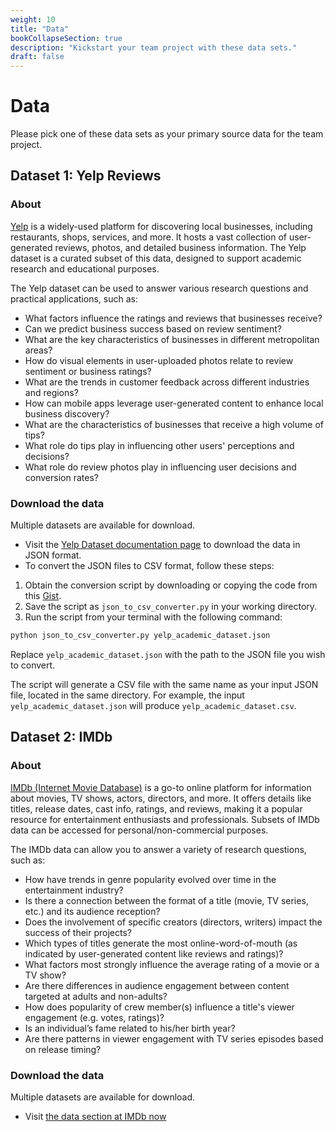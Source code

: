 ```yaml
---
weight: 10
title: "Data"
bookCollapseSection: true
description: "Kickstart your team project with these data sets."
draft: false
---
```


<!-- @Roy: work on this in a "hidden" state; it should be the instructions that we make available eventually to students-->

# Data

Please pick one of these data sets as your primary source data for the team project.

## Dataset 1: Yelp Reviews

### About

[Yelp](https://www.yelp.com) is a widely-used platform for discovering local businesses, including restaurants, shops, services, and more. It hosts a vast collection of user-generated reviews, photos, and detailed business information. The Yelp dataset is a curated subset of this data, designed to support academic research and educational purposes. 

The Yelp dataset can be used to answer various research questions and practical applications, such as:

- What factors influence the ratings and reviews that businesses receive?
- Can we predict business success based on review sentiment?
- What are the key characteristics of businesses in different metropolitan areas?
- How do visual elements in user-uploaded photos relate to review sentiment or business ratings?
- What are the trends in customer feedback across different industries and regions?
- How can mobile apps leverage user-generated content to enhance local business discovery?
- What are the characteristics of businesses that receive a high volume of tips?
- What role do tips play in influencing other users' perceptions and decisions?
- What role do review photos play in influencing user decisions and conversion rates?

### Download the data

Multiple datasets are available for download.

- Visit the [Yelp Dataset documentation page](https://www.yelp.com/dataset/documentation/main) to download the data in JSON format.
- To convert the JSON files to CSV format, follow these steps:
1. Obtain the conversion script by downloading or copying the code from this [Gist](https://gist.github.com/srosh2000/b6f10b8ec9c7b318acb706a9189d0f68).
2. Save the script as `json_to_csv_converter.py` in your working directory. 
3. Run the script from your terminal with the following command:

```bash
python json_to_csv_converter.py yelp_academic_dataset.json
```

Replace `yelp_academic_dataset.json` with the path to the JSON file you wish to convert.

The script will generate a CSV file with the same name as your input JSON file, located in the same directory. For example, the input `yelp_academic_dataset.json` will produce `yelp_academic_dataset.csv`.

<!--

## Dataset 1: Twitch Live Streaming

### About

[Twitch](https://www.twitch.tv) is a leading platform for live streaming, primarily focused on gaming, but also including streams of music, creative content, and "in real life" (IRL) broadcasts. This dataset captures user engagement within Twitch's streaming ecosystem over a 43-day period. By collecting data on all active streamers and the users participating in their chat rooms every 10 minutes, it provides a rich source for understanding community interactions, content consumption patterns, and the overall structure of live streaming networks.

The Twitch dataset can be used to explore various research questions, such as:

- How does viewer engagement fluctuate throughout the day or week across different streamers and genres?
- What is the relationship between streamer popularity and chat activity?
- Can we identify patterns of user migration between streamers over time?
- How do external events or trends influence live streaming activity on Twitch?
- Are there distinct user behaviors or engagement patterns associated with different types of content (e.g., gaming vs. non-gaming streams)?
- What are the characteristics of highly engaged communities within the Twitch ecosystem?

### Download the data

To access this dataset and start your analysis:

- Visit [the Twitch dataset page](https://cseweb.ucsd.edu/~jmcauley/datasets.html#twitch) to download the data. Start with the smaller data set!

-->

## Dataset 2: IMDb

### About

[IMDb (Internet Movie Database)](https://imdb.com) is a go-to online platform for information about movies, TV shows, actors, directors, and more. It offers details like titles, release dates, cast info, ratings, and reviews, making it a popular resource for entertainment enthusiasts and professionals.
Subsets of IMDb data can be accessed for personal/non-commercial purposes.

The IMDb data can allow you to answer a variety of research questions, such as:

- How have trends in genre popularity evolved over time in the entertainment industry?
- Is there a connection between the format of a title (movie, TV series, etc.) and its audience reception?
- Does the involvement of specific creators (directors, writers) impact the success of their projects?
- Which types of titles generate the most online-word-of-mouth (as indicated by user-generated content like reviews and ratings)?
- What factors most strongly influence the average rating of a movie or a TV show?
- Are there differences in audience engagement between content targeted at adults and non-adults?
- How does popularity of crew member(s) influence a title's viewer engagement (e.g. votes, ratings)?
- Is an individual’s fame related to his/her birth year?
- Are there patterns in viewer engagement with TV series episodes based on release timing?

### Download the data

Multiple datasets are available for download.

- Visit [the data section at IMDb now](https://developer.imdb.com/non-commercial-datasets/)

<!--
You can [view](XXX) the report over here and dowload the project directory (including all R files) from [here](XXX). In the report, 3 sections can be distinguished: X, Y, and Z of which we'll mention the contents below. -->


<!-- workflow tutorial image and output files have not been added to the master branch because of file size -->

<!-- You can [view](XXX) the report over here and dowload the project directory (including all R files) from [here](XXX). In the report, 3 sections can be distinguished: Input, Transformation, and Output of which we'll mention the contents below.
 -->


<!--
## Dataset 2: AirBnB

### About

[Inside Airbnb](http://insideairbnb.com/amsterdam/) is an independent, open-source data tool developed by community activist Murray Cox who aims to shed light on how Airbnb is being used and affecting neighborhoods in large cities. The tool provides a visual overview of the amount, availability, and spread of rooms across a city, as well as an approximation of the number of bookings and occupancy rate.

This data set allows for a variety of research questions, such as:
- How does the presence of specific neighborhood amenities impact the pricing of Airbnb listings in different cities?
- Do properties with a higher number of positive reviews command a price premium, and does this relationship differ across neighborhoods?
- Can the availability of Airbnb listings be predicted based on historical booking patterns, seasonal trends, and local events?
- What are the key factors influencing the popularity of certain neighborhoods for Airbnb stays, as indicated by booking frequency and review sentiment?
- To what extent do superhosts outperform regular hosts in terms of occupancy rates and pricing adjustments, and is this consistent across different city markets?
- How do different types of property amenities (e.g., pool, gym, balcony) impact occupancy rates and nightly prices across diverse neighborhoods?
- Does the presence of local events, such as concerts or festivals, influence the pricing strategy of Airbnb hosts in proximity to those events?
- Can machine learning models accurately predict the popularity of newly listed Airbnb properties based on their features and neighborhood characteristics?

### Download the data

The data is available per city (e.g., Amsterdam) and entity (e.g., listings, calendar, reviews, neighbourhoods, etc.).

- Visit [the data section at InsideAirbnb now](http://insideairbnb.com/get-the-data.html)

{{< hint info >}}
__Pick the city that you find interesting!__

Inside AirBnB offers datasets for various cities around the world. Feel free to explore the city/cities that spark your interest!
{{< /hint >}}
-->
